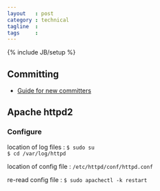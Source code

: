 ```yaml
---
layout   : post
category : technical
tagline  :
tags     :
---
```

{% include JB/setup %}

## Committing

- [Guide for new committers](http://www.apache.org/dev/new-committers-guide)

## Apache httpd2

### Configure

location of log files
:   `$ sudo su`  
    `$ cd /var/log/httpd`

location of config file
:   `/etc/httpd/conf/httpd.conf`

re-read config file
:   `$ sudo apachectl -k restart`
